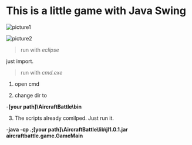# This is a little game with Java Swing

![picture1](https://raw.githubusercontent.com/PasserbyTan/Little-Games/master/example1.PNG)

![picture2](https://raw.githubusercontent.com/PasserbyTan/Little-Games/master/example2.PNG)

> run with *eclipse*

just import.

> run with *cmd.exe*

1. open cmd

2. change dir to	

-**[your path]\AircraftBattle\bin**

3. The scripts already comilped. Just run it.

-**java -cp .;[your path]\AircraftBattle\lib\jl1.0.1.jar aircraftbattle.game.GameMain**
